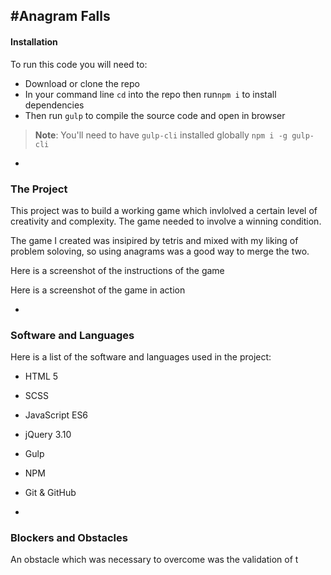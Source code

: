 #Anagram Falls 
-
#### Installation

To run this code you will need to:

- Download or clone the repo
- In your command line `cd` into the repo then run`npm i` to install dependencies 
- Then run `gulp` to compile the source code and open in browser

> **Note**: You'll need to have `gulp-cli` installed globally
> `npm i -g gulp-cli`

-
### The Project

This project was to build a working game which invlolved a certain level of creativity and complexity.
The game needed to involve a winning condition.

The game I created was insipired by tetris and mixed with my liking of problem soloving, so using anagrams was a good way to merge the two.

Here is a screenshot of the instructions of the game


Here is a screenshot of the game in action

-
### Software and Languages 

Here is a list of the software and languages used in the project:

- HTML 5
- SCSS 
- JavaScript ES6
- jQuery 3.10
- Gulp
- NPM
- Git & GitHub

-
### Blockers and Obstacles

An obstacle which was necessary to overcome was the validation of t





